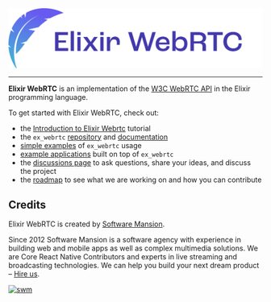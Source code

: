<div align="center">
  <img src="./logo.svg">
</div>

---

**Elixir WebRTC** is an implementation of the [W3C WebRTC API](https://www.w3.org/TR/webrtc/) in the Elixir programming language.

To get started with Elixir WebRTC, check out:
* the [Introduction to Elixir Webrtc](https://hexdocs.pm/ex_webrtc/intro.html) tutorial
* the `ex_webrtc` [repository](https://github.com/elixir-webrtc/ex_webrtc) and [documentation](https://hexdocs.pm/ex_webrtc/readme.html)
* [simple examples](https://github.com/elixir-webrtc/ex_webrtc/tree/master/examples) of `ex_webrtc` usage
* [example applications](https://github.com/elixir-webrtc/apps) built on top of `ex_webrtc`
* the [discussions page](https://github.com/orgs/elixir-webrtc/discussions) to ask questions, share your ideas, and discuss the project
* the [roadmap](https://github.com/elixir-webrtc/ex_webrtc/issues/28) to see what we are working on and how you can contribute

## Credits

Elixir WebRTC is created by [Software Mansion](https://swmansion.com/).

Since 2012 Software Mansion is a software agency with experience in building web and mobile apps as well as complex multimedia solutions. We are Core React Native Contributors and experts in live streaming and broadcasting technologies. We can help you build your next dream product – [Hire us](https://swmansion.com/contact/projects).

[![swm](https://logo.swmansion.com/logo?color=white&variant=desktop&width=150 'Software Mansion')](https://swmansion.com)
